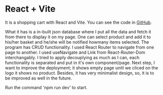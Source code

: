 # React + Vite

It is a shopping cart with React and Vite. You can see the code in [GitHub](https://github.com/Melkam22/shoppingCardReactDeploy). 

What it has is a in-built json database where I put all the data and fetch it from there to display it on my page. One can select product and add it to his/her basket and he/she will be notified howmany items selected. The program has CRUD functionality. I used React Router to navigate from one page to another. I used useNavigate and Link from React-Router-Dom interchangably. I tried to apply decouplying as much as I can, each functionality is separated and put in it's own component/page. Next step, I want to improve the deployment; it shows empty page unitl we cliced on the logo it shows no product. Besides, it has very minimalist design, so, it is to be improved as well in the future. 

Run the command 'npm run dev' to start. 